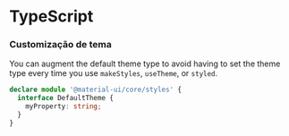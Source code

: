 # TypeScript

### Customização de tema

You can augment the default theme type to avoid having to set the theme type every time you use `makeStyles`, `useTheme`, or `styled`.

```typescript
declare module '@material-ui/core/styles' {
  interface DefaultTheme {
    myProperty: string;
  }
}
```